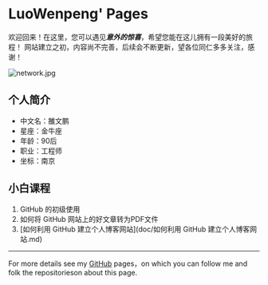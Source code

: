 # LuoWenpeng' Pages

欢迎回来！在这里，您可以遇见***意外的惊喜***，希望您能在这儿拥有一段美好的旅程！
网站建立之初，内容尚不完善，后续会不断更新，望各位同仁多多关注，感谢！

![network.jpg](../images/network.jpg)

## 个人简介

- 中文名：雒文鹏
- 星座：金牛座
- 年龄：90后
- 职业：工程师
- 坐标：南京

## 小白课程

1. GitHub 的初级使用
2. 如何将 GitHub 网站上的好文章转为PDF文件
3. [如何利用 GitHub 建立个人博客网站](doc/如何利用 GitHub 建立个人博客网站.md)
---
For more details see my [GitHub](https://guides.github.com/luowenpeng) pages，on which you can follow me and folk the repositorieson about this page.

